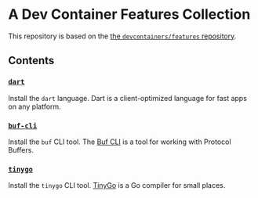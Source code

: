# A Dev Container Features Collection

This repository is based on the
[the `devcontainers/features` repository](https://github.com/devcontainers/features).

## Contents

### [`dart`](src/dart/README.md)
Install the `dart` language. Dart is a client-optimized language for fast apps on any platform.

### [`buf-cli`](src/buf-cli/README.md)

Install the `buf` CLI tool. The [Buf CLI](https://buf.build/) is a tool for working with Protocol Buffers.

### [`tinygo`](src/tinygo/README.md)

Install the `tinygo` CLI tool. [TinyGo](https://tinygo.org/) is a Go compiler for small places.